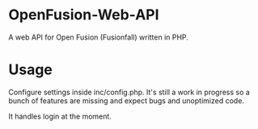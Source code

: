 # OpenFusion-Web-API
A web API for Open Fusion (Fusionfall) written in PHP.

# Usage
Configure settings inside inc/config.php. It's still a work in progress so a bunch of features are missing and expect bugs and unoptimized code.

It handles login at the moment.

